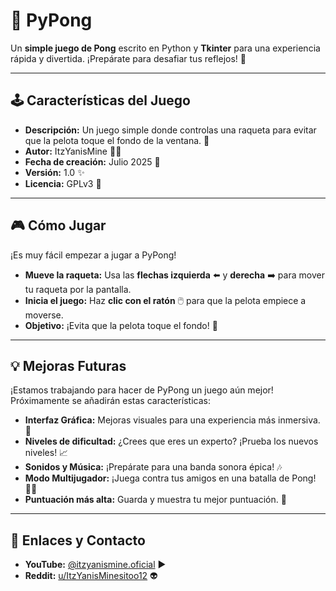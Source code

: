 # 🏓 PyPong

Un **simple juego de Pong** escrito en Python y **Tkinter** para una experiencia rápida y divertida. ¡Prepárate para desafiar tus reflejos! 🚀

---

## 🕹️ Características del Juego

* **Descripción:** Un juego simple donde controlas una raqueta para evitar que la pelota toque el fondo de la ventana. 🧱
* **Autor:** ItzYanisMine 🧑‍💻
* **Fecha de creación:** Julio 2025 📅
* **Versión:** 1.0 ✨
* **Licencia:** GPLv3 📜

---

## 🎮 Cómo Jugar

¡Es muy fácil empezar a jugar a PyPong!

* **Mueve la raqueta:** Usa las **flechas izquierda** ⬅️ y **derecha** ➡️ para mover tu raqueta por la pantalla.
* **Inicia el juego:** Haz **clic con el ratón** 🖱️ para que la pelota empiece a moverse.
* **Objetivo:** ¡Evita que la pelota toque el fondo! 🚫

---

## 💡 Mejoras Futuras

¡Estamos trabajando para hacer de PyPong un juego aún mejor! Próximamente se añadirán estas características:

* **Interfaz Gráfica:** Mejoras visuales para una experiencia más inmersiva. 🎨
* **Niveles de dificultad:** ¿Crees que eres un experto? ¡Prueba los nuevos niveles! 📈
* **Sonidos y Música:** ¡Prepárate para una banda sonora épica! 🎶
* **Modo Multijugador:** ¡Juega contra tus amigos en una batalla de Pong! 👯‍♂️
* **Puntuación más alta:** Guarda y muestra tu mejor puntuación. 🏅

---

## 🔗 Enlaces y Contacto

* **YouTube:** [@itzyanismine.oficial](https://www.youtube.com/@itzyanismine.oficial) ▶️
* **Reddit:** [u/ItzYanisMinesitoo12](https://www.reddit.com/user/ItzYanisMinesitoo12/) 👽
